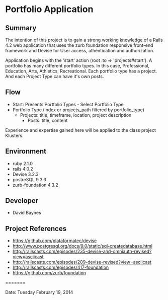 
# Portfolio Application 

## Summary
The intention of this project is to gain a strong working knowledge of a Rails 4.2 web application that 
uses the zurb foundation responsive front-end framework and Devise for User access, athentication and
authorization. 

Application begins with the 'start' action (root :to => 'projects#start'). A portfolio has many different 
portfolio types. In this case, Professional, Education, Arts, Athletics, Recreational. Each portfolio type 
has a project. And each Project Type can have it's own posts.

## Flow
- Start: Presents Portfolio Types - Select Portfolio Type
- Portfolio Type (index or projects_path filtered by portfolio_type)
	- Projects: title, timeframe, location, project description
		- Posts: title, content

Experience and expertise gained here will be applied to the class project Klusters.

## Environment
- ruby 2.1.0
- rails 4.0.2
- Devise 3.2.3
- postreSQL 9.3.3
- zurb-foundation 4.3.2


## Developer
- David Baynes

## Project References

- https://github.com/plataformatec/devise
- http://www.postgresql.org/docs/9.0/static/sql-createdatabase.html
- http://railscasts.com/episodes/235-devise-and-omniauth-revised?view=asciicast
- http://railscasts.com/episodes/209-devise-revised?view=asciicast
- http://railscasts.com/episodes/417-foundation 
- https://github.com/zurb/foundation


=======

Date: Tuesday February 19, 2014
